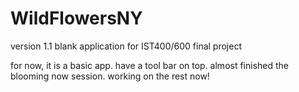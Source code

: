 # WildFlowersNY 
version 1.1 blank application for IST400/600 final project

for now, it is a basic app. have a tool bar on top. almost finished the blooming now session. working on the rest now!
